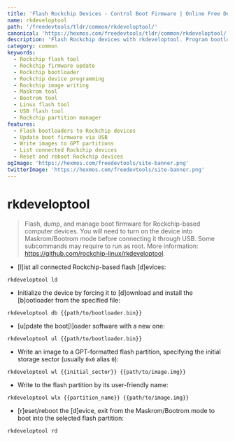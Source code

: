 ```yaml
---
title: 'Flash Rockchip Devices - Control Boot Firmware | Online Free DevTools by Hexmos'
name: rkdeveloptool
path: '/freedevtools/tldr/common/rkdeveloptool/'
canonical: 'https://hexmos.com/freedevtools/tldr/common/rkdeveloptool/'
description: 'Flash Rockchip devices with rkdeveloptool. Program bootloaders, update firmware, and manage partitions on Rockchip-based devices. Free online tool, no registration required.'
category: common
keywords:
  - Rockchip flash tool
  - Rockchip firmware update
  - Rockchip bootloader
  - Rockchip device programming
  - Rockchip image writing
  - Maskrom tool
  - Bootrom tool
  - Linux flash tool
  - USB flash tool
  - Rockchip partition manager
features:
  - Flash bootloaders to Rockchip devices
  - Update boot firmware via USB
  - Write images to GPT partitions
  - List connected Rockchip devices
  - Reset and reboot Rockchip devices
ogImage: 'https://hexmos.com/freedevtools/site-banner.png'
twitterImage: 'https://hexmos.com/freedevtools/site-banner.png'
---
```


# rkdeveloptool

> Flash, dump, and manage boot firmware for Rockchip-based computer devices.
> You will need to turn on the device into Maskrom/Bootrom mode before connecting it through USB.
> Some subcommands may require to run as root.
> More information: <https://github.com/rockchip-linux/rkdeveloptool>.

- [l]ist all connected Rockchip-based flash [d]evices:

`rkdeveloptool ld`

- Initialize the device by forcing it to [d]ownload and install the [b]ootloader from the specified file:

`rkdeveloptool db {{path/to/bootloader.bin}}`

- [u]pdate the boot[l]oader software with a new one:

`rkdeveloptool ul {{path/to/bootloader.bin}}`

- Write an image to a GPT-formatted flash partition, specifying the initial storage sector (usually `0x0` alias `0`):

`rkdeveloptool wl {{initial_sector}} {{path/to/image.img}}`

- Write to the flash partition by its user-friendly name:

`rkdeveloptool wlx {{partition_name}} {{path/to/image.img}}`

- [r]eset/reboot the [d]evice, exit from the Maskrom/Bootrom mode to boot into the selected flash partition:

`rkdeveloptool rd`
